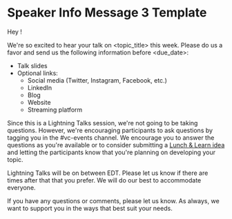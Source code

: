 # Speaker Info Message 3 Template

Hey <speaker>!

We're so excited to hear your talk on <topic_title> this week. Please do us a favor and send us the following information before <due_date>:

- Talk slides
- Optional links:
  - Social media (Twitter, Instagram, Facebook, etc.)
  - LinkedIn
  - Blog
  - Website
  - Streaming platform

Since this is a Lightning Talks session, we're not going to be taking questions. However, we're encouraging participants to ask questions by tagging you in the #vc-events channel. We encourage you to answer the questions as you're available or to consider submitting a [Lunch & Learn idea](https://virtualcoffee.io/lunch-and-learn-idea/) and letting the participants know that you're planning on developing your topic.

Lightning Talks will be on <date> between <time> EDT. Please let us know if there are times after that that you prefer. We will do our best to accommodate everyone.

If you have any questions or comments, please let us know. As always, we want to support you in the ways that best suit your needs.

<signoff>
